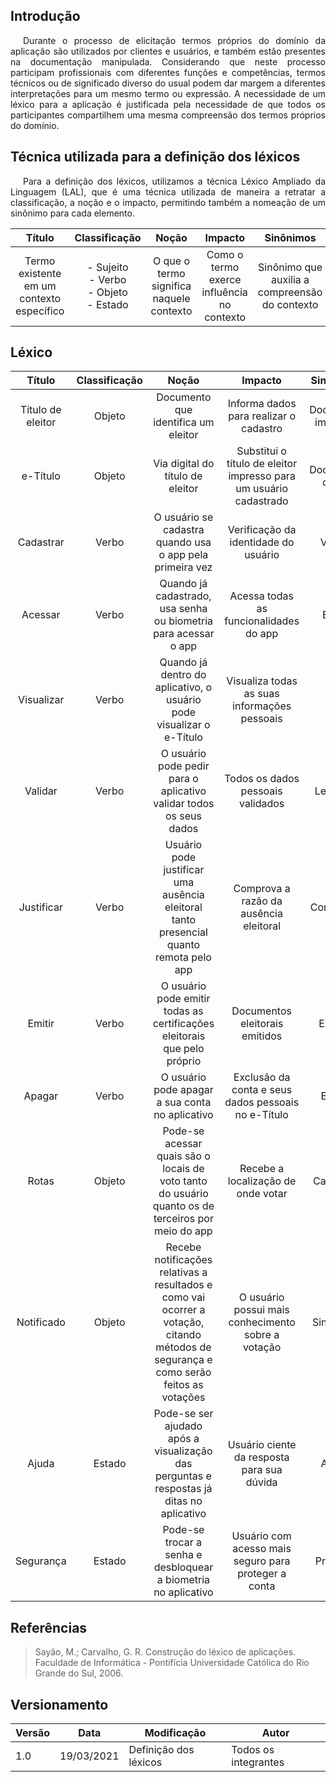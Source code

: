## Introdução

<p style="text-indent: 20px; text-align: justify">
Durante o processo de elicitação termos próprios do domínio da aplicação são utilizados por clientes e usuários, e também estão presentes na documentação manipulada. Considerando que neste processo participam profissionais com diferentes funções e competências, termos técnicos ou de significado diverso do usual podem dar margem a diferentes interpretações para um mesmo termo ou expressão. A necessidade de um léxico para a aplicação é justificada pela necessidade de que todos os participantes compartilhem uma mesma compreensão dos termos próprios do domínio.
</p>

## Técnica utilizada para a definição dos léxicos

<p style="text-indent: 20px; text-align: justify">
Para a definição dos léxicos, utilizamos a técnica Léxico Ampliado da Linguagem (LAL), que é uma técnica utilizada de maneira a retratar a classificação, a noção e o impacto, permitindo também a nomeação de um sinônimo para cada elemento.
</p>

|Título|Classificação|Noção|Impacto|Sinônimos|
|:-----:|:-----:|:-----:|:-----:|:-----:|
|Termo existente em um contexto específico | - Sujeito <br/> - Verbo <br/> - Objeto <br/> - Estado <br/> | O que o termo significa naquele contexto | Como o termo exerce influência no contexto | Sinônimo que auxilia a compreensão do contexto |

## Léxico

|Título|Classificação|Noção|Impacto|Sinônimos|
|:-----:|:-----:|:-----:|:-----:|:-----:|
|Título de eleitor|Objeto|Documento que identifica um eleitor|Informa dados para realizar o cadastro| Documento impresso |
|e-Título | Objeto | Via digital do título de eleitor | Substitui o título de eleitor impresso para um usuário cadastrado | Documento digital |
|Cadastrar|Verbo| O usuário se cadastra quando usa o app pela primeira vez|Verificação da identidade do usuário| Validar |
|Acessar|Verbo|Quando já cadastrado, usa senha ou biometria para acessar o app| Acessa todas as funcionalidades do app | Entrar |
|Visualizar|Verbo| Quando já dentro do aplicativo, o usuário pode visualizar o e-Título | Visualiza todas as suas informações pessoais | Ver |
|Validar|Verbo| O usuário pode pedir para o aplicativo validar todos os seus dados | Todos os dados pessoais validados | Legitimar |
|Justificar|Verbo| Usuário pode justificar uma ausência eleitoral tanto presencial quanto remota pelo app | Comprova a razão da ausência eleitoral | Comprovar |
|Emitir|Verbo| O usuário pode emitir todas as certificações eleitorais que pelo próprio | Documentos eleitorais emitidos | Expedir |
|Apagar|Verbo| O usuário pode apagar a sua conta no aplicativo | Exclusão da conta e seus dados pessoais no e-Título  | Excluir |
|Rotas|Objeto| Pode-se acessar quais são o locais de voto tanto do usuário quanto os de terceiros por meio do app | Recebe a localização de onde votar | Caminhos |
|Notificado|Objeto| Recebe notificações relativas a resultados e como vai ocorrer a votação, citando métodos de segurança e como serão feitos as votações | O usuário possui mais conhecimento sobre a votação | Sinalizado |
|Ajuda|Estado| Pode-se ser ajudado após a visualização das perguntas e respostas já ditas no aplicativo | Usuário ciente da resposta para sua dúvida | Auxílio |
|Segurança|Estado| Pode-se trocar a senha e desbloquear a biometria no aplicativo | Usuário com acesso mais seguro para proteger a conta | Proteção |


## Referências

>Sayão, M.; Carvalho, G. R. Construção do léxico de aplicações. Faculdade de Informática - Pontifícia Universidade Católica do Rio Grande do Sul, 2006.

## Versionamento
| Versão | Data | Modificação | Autor |
|--|--|--|--|
| 1.0 | 19/03/2021 | Definição dos léxicos | Todos os integrantes |